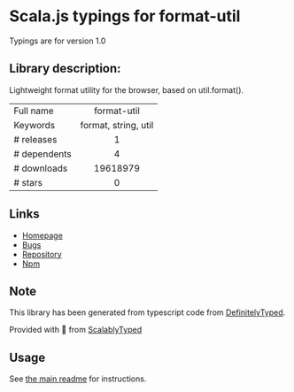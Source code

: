 
# Scala.js typings for format-util

Typings are for version 1.0

## Library description:
Lightweight format utility for the browser, based on util.format().

|                    |                 |
| ------------------ | :-------------: |
| Full name          | format-util |
| Keywords           | format, string, util |
| # releases         | 1 |
| # dependents       | 4 |
| # downloads        | 19618979 |
| # stars            | 0 |

## Links
- [Homepage](https://github.com/tmpfs/format-util#readme)
- [Bugs](https://github.com/tmpfs/format-util/issues)
- [Repository](https://github.com/tmpfs/format-util)
- [Npm](https://www.npmjs.com/package/format-util)
    


## Note
This library has been generated from typescript code from [DefinitelyTyped](https://definitelytyped.org).

Provided with :purple_heart: from [ScalablyTyped](https://github.com/oyvindberg/ScalablyTyped)

## Usage
See [the main readme](../../readme.md) for instructions.


